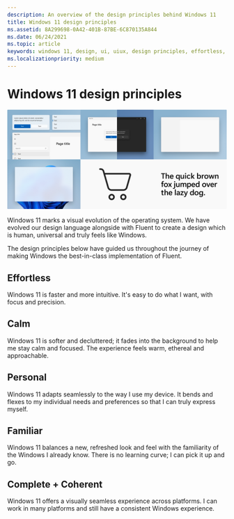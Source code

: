 ```yaml
---
description: An overview of the design principles behind Windows 11
title: Windows 11 design principles
ms.assetid: 8A299698-0A42-401B-87BE-6C870135A844
ms.date: 06/24/2021
ms.topic: article
keywords: windows 11, design, ui, uiux, design principles, effortless, calm, personal, familiar, complete, coherent
ms.localizationpriority: medium
---
```


# Windows 11 design principles

![Various Windows 11 design elements](images/principles_hero_1880.png)

Windows 11 marks a visual evolution of the operating system. We have evolved our design language alongside with Fluent to create a design which is human, universal and truly feels like Windows.

The design principles below have guided us throughout the journey of making Windows the best-in-class implementation of Fluent.

## Effortless

Windows 11 is faster and more intuitive. It's easy to do what I want, with focus and precision.

## Calm

Windows 11 is softer and decluttered; it fades into the background to help me stay calm and focused. The experience feels warm, ethereal and approachable.

## Personal

Windows 11 adapts seamlessly to the way I use my device. It bends and flexes to my individual needs and preferences so that I can truly express myself.

## Familiar

Windows 11 balances a new, refreshed look and feel with the familiarity of the Windows I already know. There is no learning curve; I can pick it up and go.

## Complete + Coherent

Windows 11 offers a visually seamless experience across platforms. I can work in many platforms and still have a consistent Windows experience.
